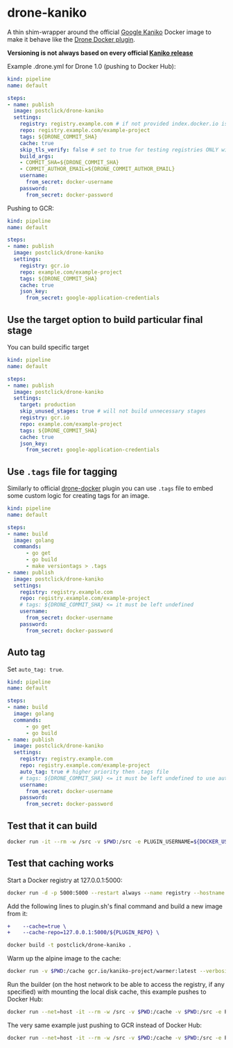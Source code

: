 # drone-kaniko

A thin shim-wrapper around the official [Google Kaniko](https://cloud.google.com/blog/products/gcp/introducing-kaniko-build-container-images-in-kubernetes-and-google-container-builder-even-without-root-access) Docker image to make it behave like the [Drone Docker plugin](http://plugins.drone.io/drone-plugins/drone-docker/).

**Versioning is not always based on every official [Kaniko release](https://github.com/GoogleContainerTools/kaniko/blob/master/CHANGELOG.md)**

Example .drone.yml for Drone 1.0 (pushing to Docker Hub):

```yaml
kind: pipeline
name: default

steps:
- name: publish
  image: postclick/drone-kaniko
  settings:
    registry: registry.example.com # if not provided index.docker.io is supposed
    repo: registry.example.com/example-project
    tags: ${DRONE_COMMIT_SHA}
    cache: true
    skip_tls_verify: false # set to true for testing registries ONLY with self-signed certs
    build_args:
    - COMMIT_SHA=${DRONE_COMMIT_SHA}
    - COMMIT_AUTHOR_EMAIL=${DRONE_COMMIT_AUTHOR_EMAIL}
    username:
      from_secret: docker-username
    password:
      from_secret: docker-password
```

Pushing to GCR:

```yaml
kind: pipeline
name: default

steps:
- name: publish
  image: postclick/drone-kaniko
  settings:
    registry: gcr.io
    repo: example.com/example-project
    tags: ${DRONE_COMMIT_SHA}
    cache: true
    json_key:
      from_secret: google-application-credentials
```

## Use the target option to build particular final stage

You can build specific target

```yaml
kind: pipeline
name: default

steps:
- name: publish
  image: postclick/drone-kaniko
  settings:
    target: production
    skip_unused_stages: true # will not build unnecessary stages
    registry: gcr.io
    repo: example.com/example-project
    tags: ${DRONE_COMMIT_SHA}
    cache: true
    json_key:
      from_secret: google-application-credentials
```

## Use `.tags` file for tagging

Similarly to official
[drone-docker](https://github.com/drone-plugins/drone-docker) plugin you can use
`.tags` file to embed some custom logic for creating tags for an image.

```yaml
kind: pipeline
name: default

steps:
- name: build
  image: golang
  commands:
      - go get 
      - go build
      - make versiontags > .tags
- name: publish
  image: postclick/drone-kaniko
  settings:
    registry: registry.example.com 
    repo: registry.example.com/example-project
    # tags: ${DRONE_COMMIT_SHA} <= it must be left undefined 
    username:
      from_secret: docker-username
    password:
      from_secret: docker-password
```

## Auto tag

Set `auto_tag: true`.

```yaml
kind: pipeline
name: default

steps:
- name: build
  image: golang
  commands:
      - go get 
      - go build
- name: publish
  image: postclick/drone-kaniko
  settings:
    registry: registry.example.com 
    repo: registry.example.com/example-project
    auto_tag: true # higher priority then .tags file
    # tags: ${DRONE_COMMIT_SHA} <= it must be left undefined to use auto_tag
    username:
      from_secret: docker-username
    password:
      from_secret: docker-password
```

## Test that it can build

```bash
docker run -it --rm -w /src -v $PWD:/src -e PLUGIN_USERNAME=${DOCKER_USERNAME} -e PLUGIN_PASSWORD=${DOCKER_PASSWORD} -e PLUGIN_REPO=postclick/drone-kaniko-test -e PLUGIN_TAGS=test -e PLUGIN_DOCKERFILE=Dockerfile.test postclick/drone-kaniko
```

## Test that caching works

Start a Docker registry at 127.0.0.1:5000:

```bash
docker run -d -p 5000:5000 --restart always --name registry --hostname registry.local registry:2
```

Add the following lines to plugin.sh's final command and build a new image from it:

```diff
+    --cache=true \
+    --cache-repo=127.0.0.1:5000/${PLUGIN_REPO} \
```

```bash
docker build -t postclick/drone-kaniko .
```


Warm up the alpine image to the cache:

```bash
docker run -v $PWD:/cache gcr.io/kaniko-project/warmer:latest --verbosity=debug --image=alpine:3.8
```


Run the builder (on the host network to be able to access the registry, if any specified) with mounting the local disk cache, this example pushes to Docker Hub:

```bash
docker run --net=host -it --rm -w /src -v $PWD:/cache -v $PWD:/src -e PLUGIN_USERNAME=${DOCKER_USERNAME} -e PLUGIN_PASSWORD=${DOCKER_PASSWORD} -e PLUGIN_REPO=postclick/drone-kaniko-test -e PLUGIN_TAGS=test -e PLUGIN_DOCKERFILE=Dockerfile.test -e PLUGIN_CACHE=true postclick/drone-kaniko
```

The very same example just pushing to GCR instead of Docker Hub:

```bash
docker run --net=host -it --rm -w /src -v $PWD:/cache -v $PWD:/src -e PLUGIN_REGISTRY=gcr.io -e PLUGIN_REPO=paas-dev1/drone-kaniko-test -e PLUGIN_TAGS=test -e PLUGIN_DOCKERFILE=Dockerfile.test -e PLUGIN_CACHE=true -e PLUGIN_JSON_KEY="$(<$HOME/google-application-credentials.json)" postclick/drone-kaniko
```
